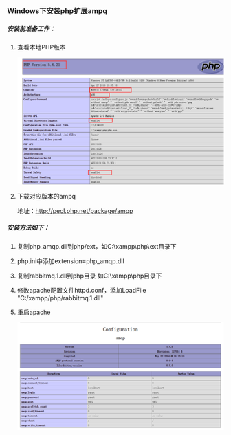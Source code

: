 ### Windows下安装php扩展ampq



##### 安装前准备工作：

1.  查看本地PHP版本

    ![avatar](https://raw.githubusercontent.com/wanglu1990/RabbitMQ/master/images/phpinfo.png)

2.  下载对应版本的ampq
    
    地址：<http://pecl.php.net/package/amqp>
    
    


##### 安装方法如下：


1.  复制php_amqp.dll到php/ext，如C:\xampp\php\ext目录下

2.  php.ini中添加extension=php_amqp.dll

3.  复制rabbitmq.1.dll到php目录 如C:\xampp\php目录下

4.  修改apache配置文件httpd.conf，添加LoadFile  "C:/xampp/php/rabbitmq.1.dll"

5.  重启apache

    ![avatar](https://raw.githubusercontent.com/wanglu1990/RabbitMQ/master/images/amqp_extension.png)

